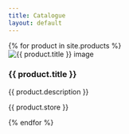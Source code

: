 ```yaml
---
title: Catalogue
layout: default
---
```


<div class="container">
    <div class="row content-row">
        {% for product in site.products %}
        <div class="col-md-4">
            <div class="thumbnail text-center">
                <img src="{{ product.image }}" alt="{{ product.title }} image">
                <div class="caption"></div>
                <h3>{{ product.title }}</h3>
                <p>{{ product.description }}</p>
                <p>{{ product.store }}</p>
            </div>
        </div>
        {% endfor %}
    </div>
</div>